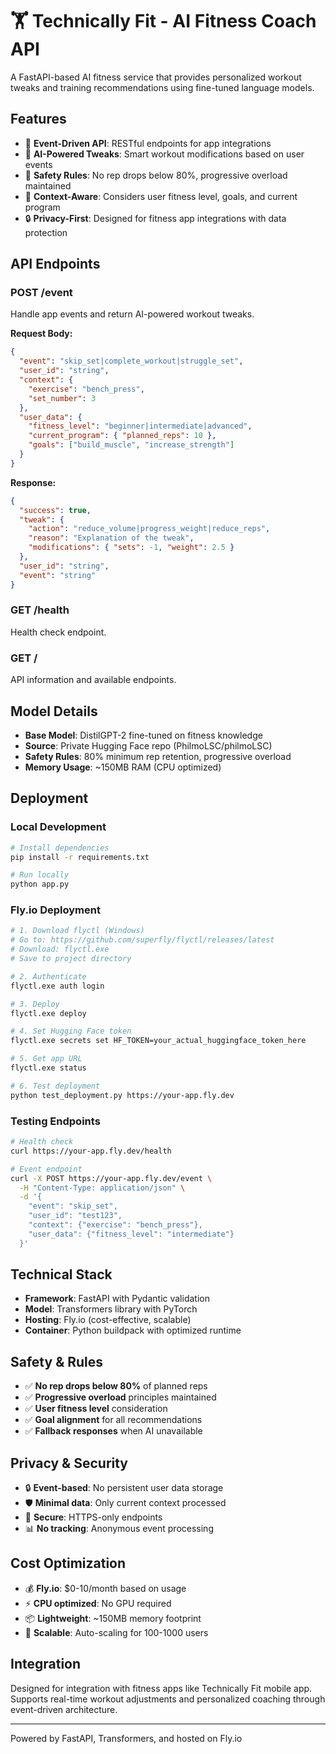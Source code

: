 # 🏋️ Technically Fit - AI Fitness Coach API

A FastAPI-based AI fitness service that provides personalized workout tweaks and training recommendations using fine-tuned language models.

## Features

- 🚀 **Event-Driven API**: RESTful endpoints for app integrations
- 🤖 **AI-Powered Tweaks**: Smart workout modifications based on user events
- 💪 **Safety Rules**: No rep drops below 80%, progressive overload maintained
- 🎯 **Context-Aware**: Considers user fitness level, goals, and current program
- 🔒 **Privacy-First**: Designed for fitness app integrations with data protection

## API Endpoints

### POST /event

Handle app events and return AI-powered workout tweaks.

**Request Body:**

```json
{
  "event": "skip_set|complete_workout|struggle_set",
  "user_id": "string",
  "context": {
    "exercise": "bench_press",
    "set_number": 3
  },
  "user_data": {
    "fitness_level": "beginner|intermediate|advanced",
    "current_program": { "planned_reps": 10 },
    "goals": ["build_muscle", "increase_strength"]
  }
}
```

**Response:**

```json
{
  "success": true,
  "tweak": {
    "action": "reduce_volume|progress_weight|reduce_reps",
    "reason": "Explanation of the tweak",
    "modifications": { "sets": -1, "weight": 2.5 }
  },
  "user_id": "string",
  "event": "string"
}
```

### GET /health

Health check endpoint.

### GET /

API information and available endpoints.

## Model Details

- **Base Model**: DistilGPT-2 fine-tuned on fitness knowledge
- **Source**: Private Hugging Face repo (PhilmoLSC/philmoLSC)
- **Safety Rules**: 80% minimum rep retention, progressive overload
- **Memory Usage**: ~150MB RAM (CPU optimized)

## Deployment

### Local Development

```bash
# Install dependencies
pip install -r requirements.txt

# Run locally
python app.py
```

### Fly.io Deployment

```bash
# 1. Download flyctl (Windows)
# Go to: https://github.com/superfly/flyctl/releases/latest
# Download: flyctl.exe
# Save to project directory

# 2. Authenticate
flyctl.exe auth login

# 3. Deploy
flyctl.exe deploy

# 4. Set Hugging Face token
flyctl.exe secrets set HF_TOKEN=your_actual_huggingface_token_here

# 5. Get app URL
flyctl.exe status

# 6. Test deployment
python test_deployment.py https://your-app.fly.dev
```

### Testing Endpoints

```bash
# Health check
curl https://your-app.fly.dev/health

# Event endpoint
curl -X POST https://your-app.fly.dev/event \
  -H "Content-Type: application/json" \
  -d '{
    "event": "skip_set",
    "user_id": "test123",
    "context": {"exercise": "bench_press"},
    "user_data": {"fitness_level": "intermediate"}
  }'
```

## Technical Stack

- **Framework**: FastAPI with Pydantic validation
- **Model**: Transformers library with PyTorch
- **Hosting**: Fly.io (cost-effective, scalable)
- **Container**: Python buildpack with optimized runtime

## Safety & Rules

- ✅ **No rep drops below 80%** of planned reps
- ✅ **Progressive overload** principles maintained
- ✅ **User fitness level** consideration
- ✅ **Goal alignment** for all recommendations
- ✅ **Fallback responses** when AI unavailable

## Privacy & Security

- 🔒 **Event-based**: No persistent user data storage
- 🛡️ **Minimal data**: Only current context processed
- 🔐 **Secure**: HTTPS-only endpoints
- 📊 **No tracking**: Anonymous event processing

## Cost Optimization

- 💰 **Fly.io**: $0-10/month based on usage
- ⚡ **CPU optimized**: No GPU required
- 📦 **Lightweight**: ~150MB memory footprint
- 🔄 **Scalable**: Auto-scaling for 100-1000 users

## Integration

Designed for integration with fitness apps like Technically Fit mobile app. Supports real-time workout adjustments and personalized coaching through event-driven architecture.

---

Powered by FastAPI, Transformers, and hosted on Fly.io
